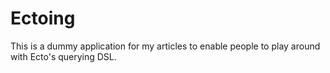 # Ectoing

This is a dummy application for my articles to enable people to play around with
Ecto's querying DSL.
